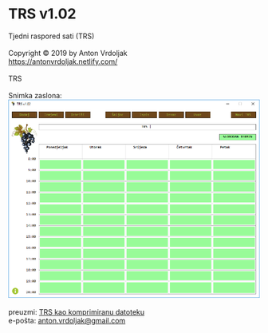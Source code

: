 # TRS v1.02
Tjedni raspored sati (TRS) <br />
<br />
Copyright © 2019 by Anton Vrdoljak <br />
https://antonvrdoljak.netlify.com/ <br />
<br />
TRS <br />
<br />
Snimka zaslona: <br />
![TRS](https://raw.githubusercontent.com/Vrda-GF/TRS/master/static/img/TRSmain.png)
<br />
<br />
preuzmi: [TRS kao komprimiranu datoteku](https://raw.githubusercontent.com/Vrda-GF/TRS/master/static/files/TRS.rar)<br />
e-pošta: anton.vrdoljak@gmail.com<br />
